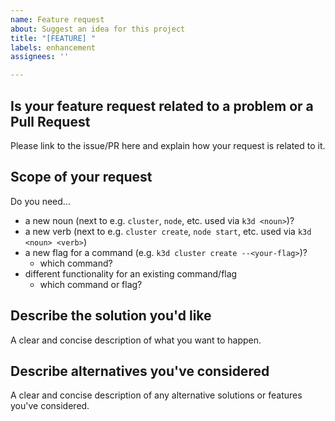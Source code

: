 ```yaml
---
name: Feature request
about: Suggest an idea for this project
title: "[FEATURE] "
labels: enhancement
assignees: ''

---
```


## Is your feature request related to a problem or a Pull Request

Please link to the issue/PR here and explain how your request is related to it.

## Scope of your request

Do you need...

- a new noun (next to e.g. `cluster`, `node`, etc. used via `k3d <noun>`)?
- a new verb (next to e.g. `cluster create`, `node start`, etc. used via `k3d <noun> <verb>`)
- a new flag for a command (e.g. `k3d cluster create --<your-flag>`)?
  - which command?
- different functionality for an existing command/flag
  - which command or flag?

## Describe the solution you'd like

A clear and concise description of what you want to happen.

## Describe alternatives you've considered

A clear and concise description of any alternative solutions or features you've considered.
